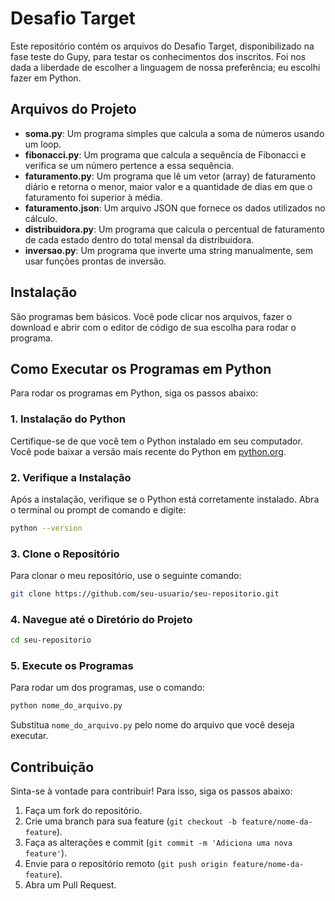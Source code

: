 # Desafio Target

Este repositório contém os arquivos do Desafio Target, disponibilizado na fase teste do Gupy, para testar os conhecimentos dos inscritos. Foi nos dada a liberdade de escolher a linguagem de nossa preferência; eu escolhi fazer em Python.

## Arquivos do Projeto

- **soma.py**: Um programa simples que calcula a soma de números usando um loop.
- **fibonacci.py**: Um programa que calcula a sequência de Fibonacci e verifica se um número pertence a essa sequência.
- **faturamento.py**: Um programa que lê um vetor (array) de faturamento diário e retorna o menor, maior valor e a quantidade de dias em que o faturamento foi superior à média.
- **faturamento.json**: Um arquivo JSON que fornece os dados utilizados no cálculo.
- **distribuidora.py**: Um programa que calcula o percentual de faturamento de cada estado dentro do total mensal da distribuidora.
- **inversao.py**: Um programa que inverte uma string manualmente, sem usar funções prontas de inversão.

## Instalação

São programas bem básicos. Você pode clicar nos arquivos, fazer o download e abrir com o editor de código de sua escolha para rodar o programa.

## Como Executar os Programas em Python

Para rodar os programas em Python, siga os passos abaixo:

### 1. Instalação do Python

Certifique-se de que você tem o Python instalado em seu computador. Você pode baixar a versão mais recente do Python em [python.org](https://www.python.org/downloads/).

### 2. Verifique a Instalação

Após a instalação, verifique se o Python está corretamente instalado. Abra o terminal ou prompt de comando e digite:

```bash
python --version
```

### 3. Clone o Repositório

Para clonar o meu repositório, use o seguinte comando:

```bash
git clone https://github.com/seu-usuario/seu-repositorio.git
```

### 4. Navegue até o Diretório do Projeto

```bash
cd seu-repositorio
```

### 5. Execute os Programas

Para rodar um dos programas, use o comando:

```bash
python nome_do_arquivo.py
```

Substitua `nome_do_arquivo.py` pelo nome do arquivo que você deseja executar.

## Contribuição

Sinta-se à vontade para contribuir! Para isso, siga os passos abaixo:

1. Faça um fork do repositório.
2. Crie uma branch para sua feature (`git checkout -b feature/nome-da-feature`).
3. Faça as alterações e commit (`git commit -m 'Adiciona uma nova feature'`).
4. Envie para o repositório remoto (`git push origin feature/nome-da-feature`).
5. Abra um Pull Request.


